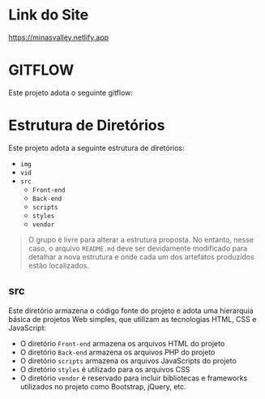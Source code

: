 # Link do Site

https://minasvalley.netlify.app

# GITFLOW

Este projeto adota o seguinte gitflow:



# Estrutura de Diretórios

Este projeto adota a seguinte estrutura de diretórios:

- `img`
- `vid`
- `src`
  - `Front-end`
  - `Back-end`
  - `scripts`
  - `styles`
  - `vendor`

> O grupo é livre para alterar a estrutura proposta. No entanto, nesse
> caso, o arquivo `README.md` deve ser devidamente modificado para
> detalhar a nova estrutura e onde cada um dos artefatos produzidos
> estão localizados.

## src

Este diretório armazena o código fonte do projeto e adota uma hierarquia
básica de projetos Web simples, que utilizam as tecnologias HTML, CSS e
JavaScript:
 
- O diretório `Front-end` armazena os arquivos HTML do projeto
- O diretório `Back-end` armazena os arquivos PHP do projeto
- O diretório `scripts` armazena os arquivos JavaScripts do projeto
- O diretório `styles` é utilizado para os arquivos CSS
- O diretório `vendor` é reservado para incluir bibliotecas e frameworks
  utilizados no projeto como Bootstrap, jQuery, etc.
